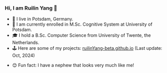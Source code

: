 <!--
**RuilinYang-beta/RuilinYang-beta** is a ✨ _special_ ✨ repository because its `README.md` (this file) appears on your GitHub profile.

Here are some ideas to get you started:

- 🔭 I’m currently working on ...
- 🌱 I’m currently learning ...
- 👯 I’m looking to collaborate on ...
- 🤔 I’m looking for help with ...
- 💬 Ask me about ...
- 📫 How to reach me: ...
- 😄 Pronouns: ...
- ⚡ Fun fact: ...
-->

### Hi, I am Ruilin Yang 👋

- 📍 I live in Potsdam, Germany.
- 🔬 I am currently enrolled in M.Sc. Cognitive System at University of Potsdam.
- 🎓 I hold a B.Sc. Computer Science from University of Twente, the Netherlands.
- 🕹️ Here are some of my projects: [ruilinYang-beta.github.io](http://ruilinYang-beta.github.io) (Last update: Oct, 2024)
<!-- - 🤝 You can reach me at https://www.linkedin.com/in/ruilinyang-beta/ -->
- 😊 Fun fact: I have a nephew that looks very much like me!
